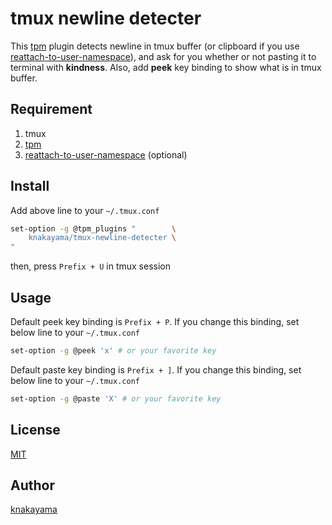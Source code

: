 tmux newline detecter
=====================

This [tpm](https://github.com/tmux-plugins/tpm) plugin detects newline in tmux buffer (or clipboard if you use [reattach-to-user-namespace](https://github.com/ChrisJohnsen/tmux-MacOSX-pasteboard)), and ask for you whether or not pasting it to terminal with **kindness**.
Also, add **peek** key binding to show what is in tmux buffer.

## Requirement

1. tmux
2. [tpm](https://github.com/tmux-plugins/tpm)
3. [reattach-to-user-namespace](https://github.com/ChrisJohnsen/tmux-MacOSX-pasteboard) (optional)

## Install

Add above line to your `~/.tmux.conf`

```bash
set-option -g @tpm_plugins "        \
    knakayama/tmux-newline-detecter \
"
```

then, press `Prefix + U` in tmux session

## Usage

Default peek key binding is `Prefix + P`. If you change this binding, set below line to your `~/.tmux.conf`

```bash
set-option -g @peek 'x' # or your favorite key
```

Default paste key binding is `Prefix + ]`. If you change this binding, set below line to your `~/.tmux.conf`

```bash
set-option -g @paste 'X' # or your favorite key
```

## License

[MIT](http://knakayama.mit-license.org/)

## Author

[knakayama](https://github.com/knakayama)
